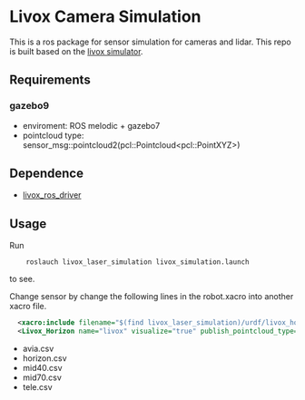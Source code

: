 # Livox Camera Simulation
This is a ros package for sensor simulation for cameras and lidar. This repo is built based on the [livox simulator](https://github.com/lvfengchi/livox_laser_simulation). 

## Requirements
### gazebo9
- enviroment: ROS melodic + gazebo7
- pointcloud type: sensor_msg::pointcloud2(pcl::Pointcloud\<pcl::PointXYZ\>)

## Dependence

- [livox_ros_driver](https://github.com/Livox-SDK/livox_ros_driver)

## Usage

Run 
```
    roslauch livox_laser_simulation livox_simulation.launch
```
to see.

Change sensor by change the following lines in the robot.xacro into another xacro file.
```xml
  <xacro:include filename="$(find livox_laser_simulation)/urdf/livox_horizon.xacro"/>
  <Livox_Horizon name="livox" visualize="true" publish_pointcloud_type="2"/>
```

- avia.csv
- horizon.csv
- mid40.csv
- mid70.csv
- tele.csv
